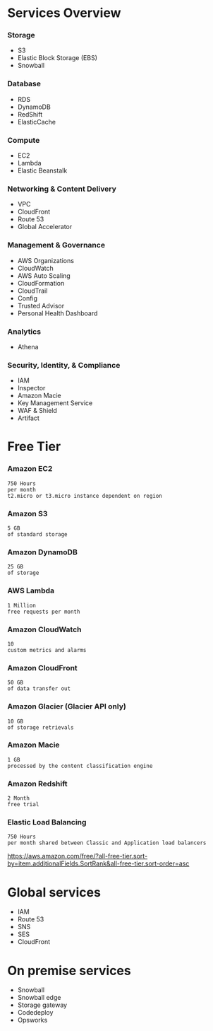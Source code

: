 


# Services Overview

### Storage

* S3
* Elastic Block Storage (EBS)
* Snowball

### Database

* RDS
* DynamoDB
* RedShift
* ElasticCache

### Compute

* EC2
* Lambda
* Elastic Beanstalk

### Networking & Content Delivery

* VPC
* CloudFront
* Route 53
* Global Accelerator

### Management & Governance

* AWS Organizations
* CloudWatch
* AWS Auto Scaling
* CloudFormation
* CloudTrail
* Config
* Trusted Advisor
* Personal Health Dashboard


### Analytics

* Athena


### Security, Identity, & Compliance

* IAM
* Inspector
* Amazon Macie
* Key Management Service
* WAF & Shield
* Artifact


# Free Tier

### Amazon EC2
    750 Hours 
    per month
    t2.micro or t3.micro instance dependent on region

### Amazon S3
    5 GB
    of standard storage

### Amazon DynamoDB
    25 GB
    of storage


### AWS Lambda
    1 Million
    free requests per month


### Amazon CloudWatch
    10
    custom metrics and alarms

### Amazon CloudFront
    50 GB
    of data transfer out


### Amazon Glacier (Glacier API only)
    10 GB
    of storage retrievals


### Amazon Macie
    1 GB
    processed by the content classification engine


### Amazon Redshift
    2 Month
    free trial


### Elastic Load Balancing
    750 Hours
    per month shared between Classic and Application load balancers


https://aws.amazon.com/free/?all-free-tier.sort-by=item.additionalFields.SortRank&all-free-tier.sort-order=asc

# Global services

* IAM 
* Route 53
* SNS
* SES
* CloudFront

# On premise services

* Snowball
* Snowball edge
* Storage gateway
* Codedeploy
* Opsworks 